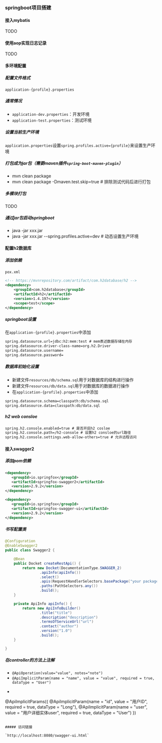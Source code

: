 ### springboot项目搭建

#### 接入mybatis

TODO

#### 使用aop实现日志记录

TODO

#### 多环境配置

##### 配置文件格式

`application-{profile}.properties`

##### 通常情况

- `application-dev.properties`：开发环境
- `application-test.properties`：测试环境

##### 设置当前生产环境

`application.properties`设置`spring.profiles.active={profile}`来设置生产环境

##### 打包成为jar包（需要maven插件`spring-boot-maven-plugin`）

* mvn clean package
* mvn clean package -Dmaven.test.skip=true # 排除测试代码后进行打包

##### 多模块打包
TODO

##### 通过jar包启动springboot

* java -jar xxx.jar
* java -jar xxx.jar --spring.profiles.active=dev # 动态设置生产环境

#### 配置h2数据库

##### 添加依赖

`pox.xml`

```xml
<!-- https://mvnrepository.com/artifact/com.h2database/h2 -->
<dependency>
    <groupId>com.h2database</groupId>
    <artifactId>h2</artifactId>
    <version>1.4.197</version>
    <scope>test</scope>
</dependency>
```

##### springboot设置

在`application-{profile}.properties`中添加

```xml
spring.datasource.url=jdbc:h2:mem:test # mem表述数据存储在内存
spring.datasource.driver-class-name=org.h2.Driver
spring.datasource.username=
spring.datasource.password=
```

##### 数据库初始化设置

* 新建文件`resources/db/schema.sql`用于对数据库的结构进行操作
* 新建文件`resources/db/data.sql`用于对数据库的数据进行操作
* 在`application-{profile}.properties`中添加

```xml
spring.datasource.schema=classpath:db/schema.sql
spring.datasource.data=classpath:db/data.sql
```

##### h2 web consloe

```xml
spring.h2.console.enabled=true # 是否开启h2 cosloe
spring.h2.console.path=/h2-console # 设置h2 consloe的url路径
spring.h2.console.settings.web-allow-others=true # 允许远程访问
```



#### 接入swagger2

##### 添加pom依赖

```xml
<dependency>
   <groupId>io.springfox</groupId>
   <artifactId>springfox-swagger2</artifactId>
   <version>2.9.2</version>
</dependency>

<dependency>
   <groupId>io.springfox</groupId>
   <artifactId>springfox-swagger-ui</artifactId>
   <version>2.9.2</version>
</dependency>
```

##### 书写配置类

```java
@Configuration
@EnableSwagger2
public class Swagger2 {

    @Bean
    public Docket createRestApi() {
        return new Docket(DocumentationType.SWAGGER_2)
                .apiInfo(apiInfo())
                .select()
                .apis(RequestHandlerSelectors.basePackage("your package"))
                .paths(PathSelectors.any())
                .build();
    }

    private ApiInfo apiInfo() {
        return new ApiInfoBuilder()
                .title("title")
                .description("description")
                .termsOfServiceUrl("url")
                .contact("author")
                .version("1.0")
                .build();
    }

}
```

##### 在controller的方法上注解

* `@ApiOperation(value="value", notes="note")`
*  `@ApiImplicitParam(name = "name", value = "value", required = true, dataType = "User")`
* ```java 
@ApiImplicitParams({
		@ApiImplicitParam(name = "id", value = "用户ID", required = true, dataType = "Long"),
		@ApiImplicitParam(name = "user", value = "用户详细实体user", required = true, dataType = "User")
})
  ```

##### 访问链接

`http://localhost:8080/swagger-ui.html`